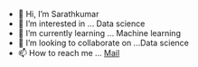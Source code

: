 - 👋 Hi, I’m Sarathkumar
- 👀 I’m interested in ... Data science
- 🌱 I’m currently learning ... Machine learning
- 💞️ I’m looking to collaborate on ...Data science
- 📫 How to reach me ... [Mail](sarathkumar2607@outlook.com)
